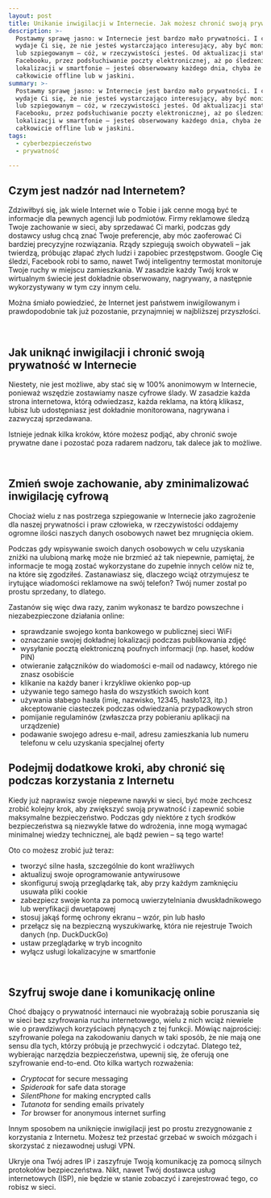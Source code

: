 ```yaml
---
layout: post
title: Unikanie inwigilacji w Internecie. Jak możesz chronić swoją prywatność?
description: >-
  Postawmy sprawę jasno: w Internecie jest bardzo mało prywatności. I choć
  wydaje Ci się, że nie jesteś wystarczająco interesujący, aby być monitorowanym
  lub szpiegowanym – cóż, w rzeczywistości jesteś. Od aktualizacji statusów na
  Facebooku, przez podsłuchiwanie poczty elektronicznej, aż po śledzenie
  lokalizacji w smartfonie – jesteś obserwowany każdego dnia, chyba że żyjesz
  całkowicie offline lub w jaskini.
summary: >-
  Postawmy sprawę jasno: w Internecie jest bardzo mało prywatności. I choć
  wydaje Ci się, że nie jesteś wystarczająco interesujący, aby być monitorowanym
  lub szpiegowanym – cóż, w rzeczywistości jesteś. Od aktualizacji statusów na
  Facebooku, przez podsłuchiwanie poczty elektronicznej, aż po śledzenie
  lokalizacji w smartfonie – jesteś obserwowany każdego dnia, chyba że żyjesz
  całkowicie offline lub w jaskini.
tags:
  - cyberbezpieczeństwo
  - prywatność

---
```

<h2>Czym jest nadz&oacute;r nad Internetem?</h2>
<p>Zdziwiłbyś się, jak wiele Internet wie o Tobie i jak cenne mogą być te informacje dla pewnych agencji lub podmiot&oacute;w. Firmy reklamowe śledzą Twoje zachowanie w sieci, aby sprzedawać Ci marki, podczas gdy dostawcy usług chcą znać Twoje preferencje, aby m&oacute;c zaoferować Ci bardziej precyzyjne rozwiązania. Rządy szpiegują swoich obywateli &ndash; jak twierdzą, pr&oacute;bując złapać złych ludzi i zapobiec przestępstwom. Google Cię śledzi, Facebook robi to samo, nawet Tw&oacute;j inteligentny termostat monitoruje Twoje ruchy w miejscu zamieszkania. W zasadzie każdy Tw&oacute;j krok w wirtualnym świecie jest dokładnie obserwowany, nagrywany, a następnie wykorzystywany w tym czy innym celu.</p>
<p>Można śmiało powiedzieć, że Internet jest państwem inwigilowanym i prawdopodobnie tak już pozostanie, przynajmniej w najbliższej przyszłości.</p>
<p>&nbsp;</p>
<h2>Jak uniknąć inwigilacji i chronić swoją prywatność w Internecie</h2>
<p>Niestety, nie jest możliwe, aby stać się w 100% anonimowym w Internecie, ponieważ wszędzie zostawiamy nasze cyfrowe ślady. W zasadzie każda strona internetowa, kt&oacute;rą odwiedzasz, każda reklama, na kt&oacute;rą klikasz, lubisz lub udostępniasz jest dokładnie monitorowana, nagrywana i zazwyczaj sprzedawana.</p>
<p>Istnieje jednak kilka krok&oacute;w, kt&oacute;re możesz podjąć, aby chronić swoje prywatne dane i pozostać poza radarem nadzoru, tak dalece jak to możliwe.</p>
<p>&nbsp;</p>
<h2>Zmień swoje zachowanie, aby zminimalizować inwigilację cyfrową</h2>
<p>Chociaż wielu z nas postrzega szpiegowanie w Internecie jako zagrożenie dla naszej prywatności i praw człowieka, w rzeczywistości oddajemy ogromne ilości naszych danych osobowych nawet bez mrugnięcia okiem.</p>
<p>Podczas gdy wpisywanie swoich danych osobowych w celu uzyskania zniżki na ulubioną markę może nie brzmieć aż tak niepewnie, pamiętaj, że informacje te mogą zostać wykorzystane do zupełnie innych cel&oacute;w niż te, na kt&oacute;re się zgodziłeś. Zastanawiasz się, dlaczego wciąż otrzymujesz te irytujące wiadomości reklamowe na sw&oacute;j telefon? Tw&oacute;j numer został po prostu sprzedany, to dlatego.</p>
<p>Zastan&oacute;w się więc dwa razy, zanim wykonasz te bardzo powszechne i niezabezpieczone działania online:</p>
<ul>
<li>sprawdzanie swojego konta bankowego w publicznej sieci WiFi</li>
<li>oznaczanie swojej dokładnej lokalizacji podczas publikowania zdjęć</li>
<li>wysyłanie pocztą elektroniczną poufnych informacji (np. haseł, kod&oacute;w PIN)</li>
<li>otwieranie załącznik&oacute;w do wiadomości e-mail od nadawcy, kt&oacute;rego nie znasz osobiście</li>
<li>klikanie na każdy baner i krzykliwe okienko pop-up</li>
<li>używanie tego samego hasła do wszystkich swoich kont</li>
<li>używania słabego hasła (imię, nazwisko, 12345, hasło123, itp.)<br />akceptowanie ciasteczek podczas odwiedzania przypadkowych stron</li>
<li>pomijanie regulamin&oacute;w (zwłaszcza przy pobieraniu aplikacji na urządzenie)</li>
<li>podawanie swojego adresu e-mail, adresu zamieszkania lub numeru telefonu w celu uzyskania specjalnej oferty</li>
</ul>
<h2>Podejmij dodatkowe kroki, aby chronić się podczas korzystania z Internetu</h2>
<p>Kiedy już naprawisz swoje niepewne nawyki w sieci, być może zechcesz zrobić kolejny krok, aby zwiększyć swoją prywatność i zapewnić sobie maksymalne bezpieczeństwo. Podczas gdy niekt&oacute;re z tych środk&oacute;w bezpieczeństwa są niezwykle łatwe do wdrożenia, inne mogą wymagać minimalnej wiedzy technicznej, ale bądź pewien &ndash; są tego warte!</p>
<p>Oto co możesz zrobić już teraz:</p>
<ul>
<li>tworzyć silne hasła, szczeg&oacute;lnie do kont wrażliwych</li>
<li>aktualizuj swoje oprogramowanie antywirusowe</li>
<li>skonfiguruj swoją przeglądarkę tak, aby przy każdym zamknięciu usuwała pliki cookie</li>
<li>zabezpiecz swoje konta za pomocą uwierzytelniania dwuskładnikowego lub weryfikacji dwuetapowej</li>
<li>stosuj jakąś formę ochrony ekranu &ndash; wz&oacute;r, pin lub hasło</li>
<li>przełącz się na bezpieczną wyszukiwarkę, kt&oacute;ra nie rejestruje Twoich danych (np. DuckDuckGo)</li>
<li>ustaw przeglądarkę w tryb incognito</li>
<li>wyłącz usługi lokalizacyjne w smartfonie</li>
</ul>
<p>&nbsp;</p>
<h2>Szyfruj swoje dane i komunikację online</h2>
<p>Choć dbający o prywatność internauci nie wyobrażają sobie poruszania się w sieci bez szyfrowania ruchu internetowego, wielu z nich wciąż niewiele wie o prawdziwych korzyściach płynących z tej funkcji. M&oacute;wiąc najprościej: szyfrowanie polega na zakodowaniu danych w taki spos&oacute;b, że nie mają one sensu dla tych, kt&oacute;rzy pr&oacute;bują je przechwycić i odczytać. Dlatego też, wybierając narzędzia bezpieczeństwa, upewnij się, że oferują one szyfrowanie end-to-end. Oto kilka wartych rozważenia:</p>
<ul>
<li><em>Cryptocat</em> for secure messaging</li>
<li><em>Spideroak</em> for safe data storage</li>
<li><em>SilentPhone</em> for making encrypted calls</li>
<li><em>Tutanota</em> for sending emails privately</li>
<li><em>Tor</em> browser for anonymous internet surfing</li>
</ul>
<p>Innym sposobem na uniknięcie inwigilacji jest po prostu zrezygnowanie z korzystania z Internetu. Możesz też przestać grzebać w swoich m&oacute;zgach i skorzystać z niezawodnej usługi VPN.</p>
<p>Ukryje ona Tw&oacute;j adres IP i zaszyfruje Twoją komunikację za pomocą silnych protokoł&oacute;w bezpieczeństwa. Nikt, nawet Tw&oacute;j dostawca usług internetowych (ISP), nie będzie w stanie zobaczyć i zarejestrować tego, co robisz w sieci.</p>

